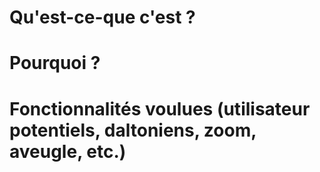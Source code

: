 # Qu'est-ce-que c'est ?
# Pourquoi ?
# Fonctionnalités voulues (utilisateur potentiels, daltoniens, zoom, aveugle, etc.)
